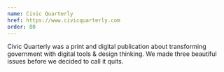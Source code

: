 ```yaml
---
name: Civic Quarterly
href: https://www.civicquarterly.com
order: 80
---
```


Civic Quarterly was a print and digital publication about transforming government with digital tools & design thinking. We made three beautiful issues before we decided to call it quits.
